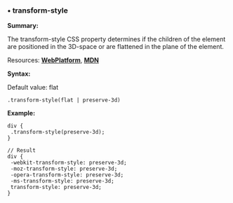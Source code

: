 ### <a name="transform-style"></a> &#8226; transform-style
**Summary:**

The transform-style CSS property determines if the children of the element are positioned in the 3D-space or are flattened in the plane of the element.

Resources: **[WebPlatform](http://docs.webplatform.org/wiki/css/properties/transform-style)**, **[MDN](https://developer.mozilla.org/en-US/docs/Web/CSS/transform-style)**

**Syntax:**
  
  Default value: flat

    .transform-style(flat | preserve-3d) 
  
**Example:**

    div {
     .transform-style(preserve-3d);
    }
    
    // Result
    div {
     -webkit-transform-style: preserve-3d;
     -moz-transform-style: preserve-3d;
     -opera-transform-style: preserve-3d;
     -ms-transform-style: preserve-3d;
     transform-style: preserve-3d;
    }


